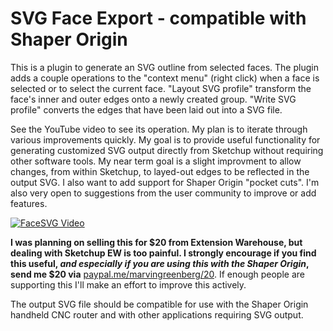 # SVG Face Export - compatible with Shaper Origin

This is a plugin to generate an SVG outline from selected faces.  The plugin adds a couple operations to the "context menu" (right click) when a face is selected or to select the current face. "Layout SVG profile" transform the face's inner and outer edges onto a newly created group.  "Write SVG profile" converts the edges that have been laid out into a SVG file.

See the YouTube video to see its operation.  My plan is to iterate through various improvements quickly.  My goal is to provide useful functionality for generating customized SVG output directly from Sketchup without requiring other software tools.  My near term goal is a slight improvment to allow changes, from within Sketchup, to layed-out edges to be reflected in the output SVG.  I also want to add support for Shaper Origin "pocket cuts".   I'm also very open to suggestions from the user community to improve or add features.

[![FaceSVG Video](https://github.com/marvingreenberg/FaceSVG/blob/v1.0.1/doc/FaceSVG_YouTube.png)](https://www.youtube.com/watch?v=yBeFX-peRTg)


**I was planning on selling this for $20 from Extension Warehouse, but dealing with Sketchup EW is too painful.  I strongly encourage if you find this useful, _and especially if you are using this with the Shaper Origin_, send me $20 via** [paypal.me/marvingreenberg/20](https://paypal.me/marvingreenberg/20).  If enough people are supporting this I'll make an effort to improve this actively.

The output SVG file should be compatible for use with the Shaper Origin handheld CNC router and with other applications requiring SVG output.
